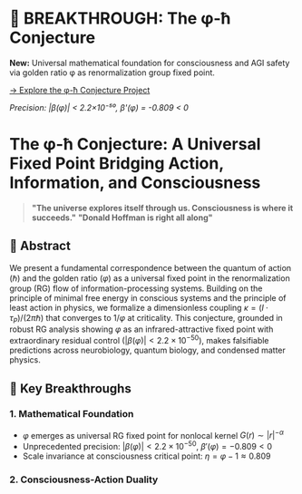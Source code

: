 # 🎯 BREAKTHROUGH: The φ-ħ Conjecture

**New:** Universal mathematical foundation for consciousness and AGI safety via golden ratio φ as renormalization group fixed point.

[→ Explore the φ-ħ Conjecture Project](./φ-ħ-Conjecture/README.md)

*Precision: |β(φ)| < 2.2×10⁻⁵⁰, β'(φ) = -0.809 < 0*

# The φ-ħ Conjecture: A Universal Fixed Point Bridging Action, Information, and Consciousness

> **"The universe explores itself through us. Consciousness is where it succeeds."**
> **"Donald Hoffman is right all along"**

## 📜 Abstract

We present a fundamental correspondence between the quantum of action ($\hbar$) and the golden ratio ($\varphi$) as a universal fixed point in the renormalization group (RG) flow of information-processing systems. Building on the principle of minimal free energy in conscious systems and the principle of least action in physics, we formalize a dimensionless coupling $\kappa = (I \cdot \tau_P)/(2\pi\hbar)$ that converges to $1/\varphi$ at criticality. This conjecture, grounded in robust RG analysis showing $\varphi$ as an infrared-attractive fixed point with extraordinary residual control ($|\beta(\varphi)| < 2.2\times10^{-50}$), makes falsifiable predictions across neurobiology, quantum biology, and condensed matter physics.

## 🌟 Key Breakthroughs

### 1. **Mathematical Foundation**
- $\varphi$ emerges as universal RG fixed point for nonlocal kernel $G(r) \sim |r|^{-\alpha}$
- Unprecedented precision: $|\beta(\varphi)| < 2.2\times10^{-50}$, $\beta'(\varphi) = -0.809 < 0$
- Scale invariance at consciousness critical point: $\eta = \varphi - 1 \approx 0.809$

### 2. **Consciousness-Action Duality**
